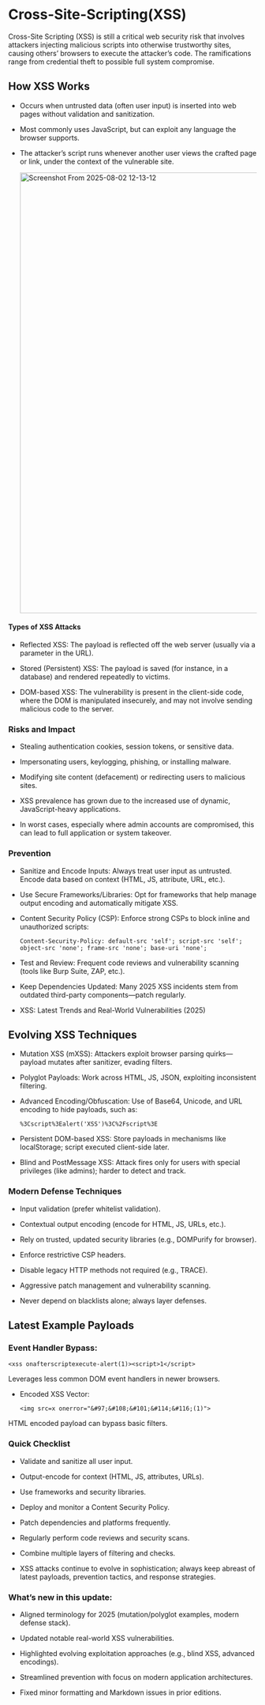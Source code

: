 # Cross-Site-Scripting(XSS)

Cross-Site Scripting (XSS) is still a critical web security risk that involves attackers injecting malicious scripts into otherwise trustworthy sites, causing others’ browsers to execute the attacker’s code. The ramifications range from credential theft to possible full system compromise.

## How XSS Works

- Occurs when untrusted data (often user input) is inserted into web pages without validation and sanitization.

- Most commonly uses JavaScript, but can exploit any language the browser supports.

- The attacker’s script runs whenever another user views the crafted page or link, under the context of the vulnerable site.

  <img width="1721" height="892" alt="Screenshot From 2025-08-02 12-13-12" src="https://github.com/user-attachments/assets/f0a20132-af38-4c6f-9478-b6f4950facc1" />
  

#### Types of XSS Attacks

- Reflected XSS: The payload is reflected off the web server (usually via a parameter in the URL).

- Stored (Persistent) XSS: The payload is saved (for instance, in a database) and rendered repeatedly to victims.

- DOM-based XSS: The vulnerability is present in the client-side code, where the DOM is manipulated insecurely, and may not involve sending malicious code to the server.

### Risks and Impact

- Stealing authentication cookies, session tokens, or sensitive data.

- Impersonating users, keylogging, phishing, or installing malware.

- Modifying site content (defacement) or redirecting users to malicious sites.

- XSS prevalence has grown due to the increased use of dynamic, JavaScript-heavy applications.

- In worst cases, especially where admin accounts are compromised, this can lead to full application or system takeover.

### Prevention

- Sanitize and Encode Inputs: Always treat user input as untrusted. Encode data based on context (HTML, JS, attribute, URL, etc.).

- Use Secure Frameworks/Libraries: Opt for frameworks that help manage output encoding and automatically mitigate XSS.

- Content Security Policy (CSP): Enforce strong CSPs to block inline and unauthorized scripts:


      Content-Security-Policy: default-src 'self'; script-src 'self'; object-src 'none'; frame-src 'none'; base-uri 'none';

- Test and Review: Frequent code reviews and vulnerability scanning (tools like Burp Suite, ZAP, etc.).

- Keep Dependencies Updated: Many 2025 XSS incidents stem from outdated third-party components—patch regularly.

- XSS: Latest Trends and Real-World Vulnerabilities (2025)

## Evolving XSS Techniques

- Mutation XSS (mXSS): Attackers exploit browser parsing quirks—payload mutates after sanitizer, evading filters.

- Polyglot Payloads: Work across HTML, JS, JSON, exploiting inconsistent filtering.

- Advanced Encoding/Obfuscation: Use of Base64, Unicode, and URL encoding to hide payloads, such as:


      %3Cscript%3Ealert('XSS')%3C%2Fscript%3E

- Persistent DOM-based XSS: Store payloads in mechanisms like localStorage; script executed client-side later.

- Blind and PostMessage XSS: Attack fires only for users with special privileges (like admins); harder to detect and track.

### Modern Defense Techniques

- Input validation (prefer whitelist validation).

- Contextual output encoding (encode for HTML, JS, URLs, etc.).

- Rely on trusted, updated security libraries (e.g., DOMPurify for browser).

- Enforce restrictive CSP headers.

- Disable legacy HTTP methods not required (e.g., TRACE).

- Aggressive patch management and vulnerability scanning.

- Never depend on blacklists alone; always layer defenses.

## Latest Example Payloads

### Event Handler Bypass:

    <xss onafterscriptexecute-alert(1)><script>1</script>

Leverages less common DOM event handlers in newer browsers.

- Encoded XSS Vector:

      <img src=x onerror="&#97;&#108;&#101;&#114;&#116;(1)">

HTML encoded payload can bypass basic filters.

### Quick Checklist

- Validate and sanitize all user input.

- Output-encode for context (HTML, JS, attributes, URLs).

- Use frameworks and security libraries.

- Deploy and monitor a Content Security Policy.

- Patch dependencies and platforms frequently.

- Regularly perform code reviews and security scans.

- Combine multiple layers of filtering and checks.

- XSS attacks continue to evolve in sophistication; always keep abreast of latest payloads, prevention tactics, and response strategies.

### What’s new in this update:

- Aligned terminology for 2025 (mutation/polyglot examples, modern defense stack).

- Updated notable real-world XSS vulnerabilities.

- Highlighted evolving exploitation approaches (e.g., blind XSS, advanced encodings).

- Streamlined prevention with focus on modern application architectures.

- Fixed minor formatting and Markdown issues in prior editions.


